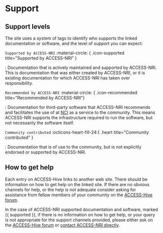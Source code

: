 # Support

## Support levels

The site uses a system of tags to identify who supports the linked documentation or software, and the level of support you can expect:

`Supported by ACCESS-NRI` :material-circle: { .icon-supported title="Supported by ACCESS-NRI" }

:    Documentation that is actively maintained and supported by ACCESS-NRI. This is documentation that was either created by ACCESS-NRI, or it is existing documentation for which ACCESS-NRI has taken over responsibility.

`Recommended by ACCESS-NRI` :material-circle: { .icon-recommended title="Recommended by ACCESS-NRI"}

:    Documentation for third-party software that ACCESS-NRI recommends and facilitates the use of at [NCI][nci-web] as a service to the community. This means ACCESS-NRI supports the infrastructure required to run the software, but not necessarily the software itself. 

`Community contributed` :octicons-heart-fill-24:{ .heart title="Community contributed" }

:    Documentation that is of use to the community, but is not explicitly endorsed or supported by ACCESS-NRI. 

## How to get help

Each entry on ACCESS-Hive links to another web site. There should be information on how to get help on the linked site. If there are no obvious channels for help, or the help is not adequate consider asking for assistance from fellow members of your community on the [ACCESS-Hive forum][access-hive-forum]. 

In the case of ACCESS-NRI supported documentation and software, marked {{ supported }}, if there is no information on how to get help, or your query is not appropriate for the support channels provided, please either ask on the [ACCESS-Hive forum][access-hive-forum] or [contact ACCESS-NRI directly][contact].

[contact]: contact.md
[nci-web]: https://www.nci.org.au
[access-hive-forum]: https://forum.access-hive.org.au